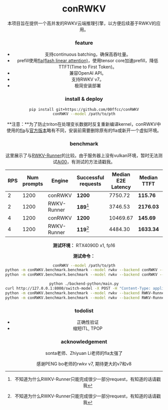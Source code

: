 <h1 align="center">conRWKV</h1>

<div align="center">
    本项目旨在提供一个高并发的RWKV云端推理引擎，以方便后续基于RWKV的应用。

### feature

- 支持continuous batching，确保高吞吐量。
- prefill使用[fla(flash linear attention)](https://github.com/fla-org/flash-linear-attention/)，使用tensor core加速prefill，降低TTFT(Time to First Token)。
- 兼容OpenAI API。
- 支持RWKV v7。
- 极简安装部署

### install & deploy

```bash
pip install git+https://github.com/00ffcc/conRWKV
conRWKV --model /path/to/pth
```

**注意：**为了防止triton在处理变长数据时反复重新编译kernel，conRWKV中使用的[fla](https://github.com/00ffcc/flash-linear-attention)与[官方版本](https://github.com/fla-org/flash-linear-attention/)略有不同，安装前需要删除原有的fla或新开一个虚拟环境。

### benchmark

这里展示了与[RWKV-Runner](https://github.com/josStorer/RWKV-Runner)的比较。由于服务器上没有vulkan环境，暂时无法测试[Ai00](https://github.com/Ai00-X/ai00_server)，有测试的方法请戳我。

| RPS  | Num prompts | Engine      | Successful requests | Median E2E Latency | Median TTFT | Median ITL |
| ---- | ----------- | ----------- | ------------------- | ------------------ | ----------- | ---------- |
| 2    | 1200        | conRWKV     | **1200**            | 7750.72            | **115.76**  | 56.33      |
| 2    | 1200        | RWKV-Runner | **189**[^1]         | 3746.53            | **2176.03** | 16.29      |
| 4    | 1200        | conRWKV     | **1200**            | 10469.67           | **145.69**  | 77.45      |
| 4    | 1200        | RWKV-Runner | **119**[^1]         | 4484.30            | **1633.34** | 15.78      |

[^1]:不知道为什么RWKV-Runner只能完成很少一部分request，有知道的话请戳我

**测试环境：** RTX4090D x1, fp16

**测试命令：**

```bash
conRWKV --model /path/to/pth
python -m conRWKV.benchmark.benchmark --model rwkv --backend conRWKV --request-rate 2 --num-prompts 1200
python -m conRWKV.benchmark.benchmark --model rwkv --backend conRWKV --request-rate 4 --num-prompts 1200
```

```bash
python ./backend-python/main.py
curl http://127.0.0.1:8000/switch-model -X POST -H "Content-Type: application/json" -d '{"model":"/path/to/pth","strategy":"cuda fp16","deploy":"true"}'
python -m conRWKV.benchmark.benchmark --model rwkv --backend RWKV-Runner --request-rate 2 --num-prompts 1200
python -m conRWKV.benchmark.benchmark --model rwkv --backend RWKV-Runner --request-rate 4 --num-prompts 1200
```

### todolist

- 正确性验证
- 缩短ITL, TPOP

### acknowledgement

sonta老师、Zhiyuan Li老师的fla太强了

感谢PENG bo老师的rwkv v7, 期待更大的v7和v8